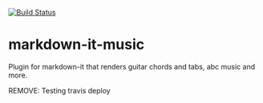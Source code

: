 [![Build Status](https://travis-ci.com/music-markdown/markdown-it-music.svg?branch=master)](https://travis-ci.com/music-markdown/markdown-it-music)

# markdown-it-music
Plugin for markdown-it that renders guitar chords and tabs, abc music and more.

REMOVE: Testing travis deploy
